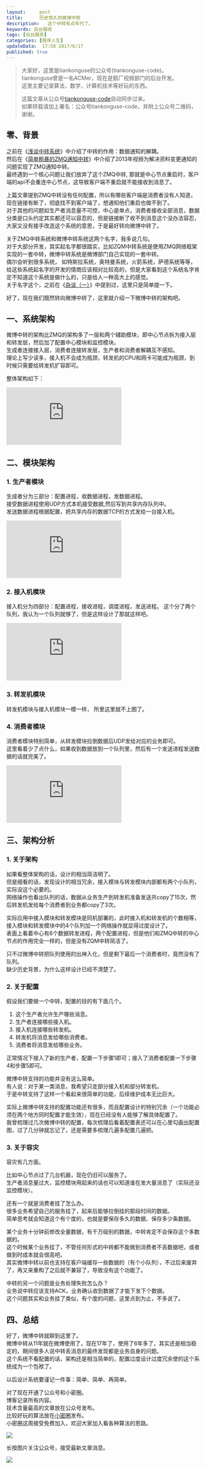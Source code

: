 ```yaml
---  
layout:     post  
title:      历史悠久的微博中转
description:   这个中转有点年代了。   
keywords: 后台服务  
tags: [后台服务]  
categories: [程序人生]  
updateData:  17:50 2017/6/17
published: true  
---  
```

  
  
>   
> 大家好，这里是tiankonguse的公众号(tiankonguse-code)。    
> tiankonguse曾是一名ACMer，现在是鹅厂视频部门的后台开发。    
> 这里主要记录算法，数学，计算机技术等好玩的东西。   
>      
> 这篇文章从公众号[tiankonguse-code](http://mp.weixin.qq.com/s/vN7Ubq5tMYw9_Yv0fj6-8w)自动同步过来。    
> 如果转载请加上署名：公众号tiankonguse-code，并附上公众号二维码，谢谢。    
>    
  
  
## 零、背景

之前在《[浅谈中转系统](http://mp.weixin.qq.com/s/6_0SHmsvmq5NYWWlLbxV3w)》中介绍了中转的作用：数据通知的解耦。  
然后在《[简单粗暴的ZMQ通知中转](http://mp.weixin.qq.com/s/y2MROWkNZBbqM0C1_uJ87A)》中介绍了2013年视频为解决资料变更通知的问题实现了ZMQ通知中转。  
最终遇到一个核心问题让我们放弃了这个ZMQ中转, 那就是中心节点重启时，客户端的api不会重连中心节点，这导致客户端不重启就不能接收到消息了。  


上篇文章提到ZMQ中转没有任何配置，所以有哪些客户端是消费者没有人知道，现在链接有断了，彻底找不到客户端了，想通知他们重启也做不到了。  
对于其他的问题如生产者消息量不可控，中心是单点，消费者接收全部消息，数据分类是口头约定其实都还可以容忍的，但是链接断了收不到消息这个没办法容忍，大家又没有接手改造这个系统的意思，于是最好转向微博中转了。  


关于ZMQ中转系统和微博中转系统这两个名字，我多说几句。  
对于大部分开发，其实起名字都很踏实，比如ZQM中转系统是使用ZMQ网络框架实现的一套中转，微博中转系统是微博部门自己实现的一套中转。  
偶尔会听到很多系统， 如特斯拉系统，奥特曼系统，火箭系统，萨德系统等等，给这些系统起名字的开发的情商应该相对比较高的，但是大家看到这个系统名字肯定不知道这个系统是做什么的，只是给人一种高大上的感觉。  
关于名字这个，之前在《[杂谈（一）](http://mp.weixin.qq.com/s/4bqgD1-XlkNbiHg4g2NaHg)》中提到过，这里只是简单提一下。  



好了，现在我们既然转向微博中转了，这里就介绍一下微博中转的架构吧。  


## 一、系统架构


微博中转的架构比ZMQ的架构多了一层和两个辅助模块，即中心节点拆为接入层和转发层，然后加了配置中心模块和监控模块。  
生成者连接接入层，消费者连接转发层，生产者和消费者解耦互不感知。  
理论上写少读多，接入机不会成为瓶颈，转发机的CPU和网卡可能成为瓶颈，到时候只需要给转发机扩容即可。  


整体架构如下：  

![](http://tiankonguse.com/lab/cloudLink/baidupan.php?url=/1915453531/3596052047.png)


## 二、模块架构


### 1. 生产者模块

生成者分为三部分：配置进程，收数据进程，发数据进程。  
接受数据进程使用UDP方式本机接受数据,然后写到共享内存队列中。  
发送数据进程根据配置，把共享内存的数据TCP的方式发给一台接入机。  


![](http://tiankonguse.com/lab/cloudLink/baidupan.php?url=/1915453531/2610019460.png)


### 2. 接入机模块


接入机分为四部分：配置进程，接收进程，调度进程，发送进程。
这个分了两个队列，我认为一个队列就够了，但是这样设计了那就这样吧。  


![](http://tiankonguse.com/lab/cloudLink/baidupan.php?url=/1915453531/1240830465.png)


### 3. 转发机模块


转发机模块与接入机模块一模一样， 所里这里就不上图了。  


### 4. 消费者模块


消费者模块特别简单，从转发模块拉倒数据后UDP发给对应的业务即可。  
这里看着少了点什么，如果收到数据放到一个队列里，然后有一个发送进程发送数据的话就完美了。  


![](http://tiankonguse.com/lab/cloudLink/baidupan.php?url=/1915453531/4230140119.png)  


## 三、架构分析


### 1. 关于架构

如果看整体架构的话，设计的相当简洁明了。  
但是细看的话，发现设计的相当冗余，接入模块与转发模块内部都有两个小队列，实际没这个必要的。  
网络操作也看出队列的话，数据从业务生产到转发机准备发送共copy了15次，然后转发机发给每个消费者到业务都copy了3次。  


实际应用中接入模块和转发模块是同机部署的，此时接入机和转发机的个数相等，接入模块和转发模块中的4个队列加一个网络操作就显得过度设计了。  
表面上看着中心有6个数据转发进程，两个配置进程，但是他们和ZMQ中转的中心节点的作用完全一样的，但是没有ZQM中转简洁了。  


只不过微博中转把队列使用的出神入化，但是剩下最后一个消费者时，竟然没有了队列。  
缺少历史背景，为什么这样设计已经不清楚了。  


### 2. 关于配置

假设我们要做一个中转，配置的目的有下面几个。  

1. 这个生产者允许生产哪些消息。  
2. 生产者连接哪些接入机。  
3. 接入机连接哪些转发机。  
4. 转发机将消息发给哪些消费者。  
5. 消费者将消息发给哪些业务。  


正常情况下接入了新的生产者，配置一下步骤1即可；接入了消费者配置一下步骤4和步骤5即可。  


微博中转支持的功能并没有这么简单。  
有人说：对于某一类消息，我希望只走部分接入机和部分转发机。  
于是中转支持了这样一个看起来很简单的功能，后续维护成本无比巨大。  


实际上微博中转支持的配置功能还有很多，而且配置设计的特别冗余（一个功能必须在两个地方同时配置才能生效），现在已经没有人能够了解具体配置了。  
我曾梳理过几次微博中转的配置，每次梳理后看着配置表还可以在心里勾画出配置图，过了几分钟就忘记了，还是需要多梳理几遍多配置几遍把。  


### 3. 关于容灾


容灾有几方面。  

比如中心节点过了几台机器，现在仍旧可以服务了。  
生产者消息量过大，监控模块用起来的话也可以知道谁在发大量消息了（实际还没监控模块）。  


还有一个就是消费者挂了怎么办。  
很多业务希望自己的服务挂了，起来后能够拉倒挂的那段时间的数据。  
简单思考就会知道这个有个度的，也就是要保存多久的数据、保存多少条数据。  


某个业务十分钟前修改全量数据，有千万级别的数据，中转肯定不会保存这个多数据的。  
这个时候某个业务挂了，不管任何形式的中转都不能做到消费者不丢数据吧，或者做到时成本就会很高吧。  
其实微博中转以前也支持在客户端缓存一些数据的（有个小队列），不过后来废弃了，再又来重构了之后就不兼容了，导致没有这个功能了。  



中转的另一个问题是业务处理失败怎么办？  
业务说中转应该支持ACK，业务确认收到数据了才能下发下个数据。  
这个问题其实和业务挂了类似，有个度的问题，这里点到为止，不多说了。  


## 四、总结


好了，微博中转就聊到这里了。  
微博中转从11年就在微博使用了，现在17年了，使用了6年多了，其实还是相当稳定的，期间很多人说中转丢消息的最终发现都是业务自身的问题。  
这个系统不看配置的话，架构还是相当简单的，配置过度设计过度冗余使的这个系统成为一个包袱了。  


以后设计系统要谨记一件事：简单、简单、再简单。  




对了现在开通了公众号和小密圈。  
博客记录所有内容。  
技术含量最高的文章放在公众号发布。  
比较好玩的算法放在[小密圈](https://wx.xiaomiquan.com/mweb/views/joingroup/join_group.html?group_id=281548515451&secret=r0krqw9fw0at24vxjxo1uo4k0h4lfe47&extra=d67ce0c25ec91252b3af846a10154c9e9d4cb50c763fee178acd68cd2c2e09ee)发布。  
小密圈这周接受免费加入，欢迎大家加入看各种算法的思路。  

![](//res.tiankonguse.com/images/suanfa_xiaomiquan.jpg)  
  
  
长按图片关注公众号，接受最新文章消息。   
  
![](//res.tiankonguse.com/images/weixin-50cm.jpg)  
  
  
  